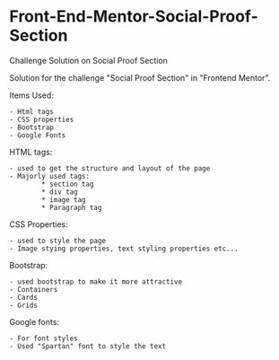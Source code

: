 # Front-End-Mentor-Social-Proof-Section
Challenge Solution on Social Proof Section


Solution for the challenge "Social Proof Section" in "Frontend Mentor". 

Items Used:

    - Html tags
    - CSS properties
    - Bootstrap 
    - Google Fonts
   
HTML tags:
  
    - used to get the structure and layout of the page
    - Majorly used tags:
            * section tag
            * div tag
            * image tag
            * Paragraph tag
        
CSS Properties:

    - used to style the page
    - Image stying properties, text styling properties etc...
    
Bootstrap:

    - used bootstrap to make it more attractive
    - Containers
    - Cards
    - Grids
    
Google fonts:

    - For font styles
    - Used "Spartan" font to style the text
